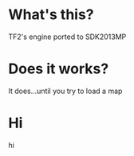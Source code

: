# What's this?
TF2's engine ported to SDK2013MP

# Does it works?
It does...until you try to load a map

# Hi
hi
